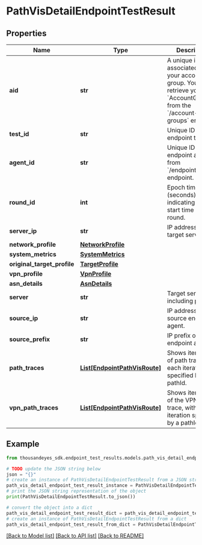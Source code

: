 # PathVisDetailEndpointTestResult


## Properties

Name | Type | Description | Notes
------------ | ------------- | ------------- | -------------
**aid** | **str** | A unique identifier associated with your account group. You can retrieve your &#x60;AccountGroupId&#x60; from the &#x60;/account-groups&#x60; endpoint. | [optional] 
**test_id** | **str** | Unique ID of endpoint test. | [optional] [readonly] 
**agent_id** | **str** | Unique ID of endpoint agent, from &#x60;/endpoint/agents&#x60; endpoint. | [optional] [readonly] 
**round_id** | **int** | Epoch time (seconds) indicating the start time of the round. | [optional] [readonly] 
**server_ip** | **str** | IP address of target server. | [optional] [readonly] 
**network_profile** | [**NetworkProfile**](NetworkProfile.md) |  | [optional] 
**system_metrics** | [**SystemMetrics**](SystemMetrics.md) |  | [optional] 
**original_target_profile** | [**TargetProfile**](TargetProfile.md) |  | [optional] 
**vpn_profile** | [**VpnProfile**](VpnProfile.md) |  | [optional] 
**asn_details** | [**AsnDetails**](AsnDetails.md) |  | [optional] 
**server** | **str** | Target server, including port. | [optional] [readonly] 
**source_ip** | **str** | IP address of source endpoint agent. | [optional] [readonly] 
**source_prefix** | **str** | IP prefix of source endpoint agent. | [optional] [readonly] 
**path_traces** | [**List[EndpointPathVisRoute]**](EndpointPathVisRoute.md) | Shows iterations of path trace, with each iteration specified by a pathId. | [optional] 
**vpn_path_traces** | [**List[EndpointPathVisRoute]**](EndpointPathVisRoute.md) | Shows iterations of the VPN path trace, with each iteration specified by a pathId. | [optional] 

## Example

```python
from thousandeyes_sdk.endpoint_test_results.models.path_vis_detail_endpoint_test_result import PathVisDetailEndpointTestResult

# TODO update the JSON string below
json = "{}"
# create an instance of PathVisDetailEndpointTestResult from a JSON string
path_vis_detail_endpoint_test_result_instance = PathVisDetailEndpointTestResult.from_json(json)
# print the JSON string representation of the object
print(PathVisDetailEndpointTestResult.to_json())

# convert the object into a dict
path_vis_detail_endpoint_test_result_dict = path_vis_detail_endpoint_test_result_instance.to_dict()
# create an instance of PathVisDetailEndpointTestResult from a dict
path_vis_detail_endpoint_test_result_from_dict = PathVisDetailEndpointTestResult.from_dict(path_vis_detail_endpoint_test_result_dict)
```
[[Back to Model list]](../README.md#documentation-for-models) [[Back to API list]](../README.md#documentation-for-api-endpoints) [[Back to README]](../README.md)



